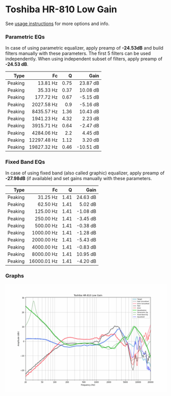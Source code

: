 # Toshiba HR-810 Low Gain
See [usage instructions](https://github.com/jaakkopasanen/AutoEq#usage) for more options and info.

### Parametric EQs
In case of using parametric equalizer, apply preamp of **-24.53dB** and build filters manually
with these parameters. The first 5 filters can be used independently.
When using independent subset of filters, apply preamp of **-24.53 dB**.

| Type    | Fc          |    Q | Gain      |
|--------:|------------:|-----:|----------:|
| Peaking | 13.81 Hz    | 0.75 | 23.87 dB  |
| Peaking | 35.33 Hz    | 0.37 | 10.08 dB  |
| Peaking | 177.72 Hz   | 0.67 | -5.15 dB  |
| Peaking | 2027.58 Hz  | 0.9  | -5.16 dB  |
| Peaking | 8435.57 Hz  | 1.36 | 10.43 dB  |
| Peaking | 1941.23 Hz  | 4.32 | 2.23 dB   |
| Peaking | 3915.71 Hz  | 0.64 | -2.47 dB  |
| Peaking | 4284.06 Hz  | 2.2  | 4.45 dB   |
| Peaking | 12297.48 Hz | 1.12 | 3.20 dB   |
| Peaking | 19827.32 Hz | 0.46 | -10.51 dB |

### Fixed Band EQs
In case of using fixed band (also called graphic) equalizer, apply preamp of **-27.98dB**
(if available) and set gains manually with these parameters.

| Type    | Fc          |    Q | Gain     |
|--------:|------------:|-----:|---------:|
| Peaking | 31.25 Hz    | 1.41 | 24.63 dB |
| Peaking | 62.50 Hz    | 1.41 | 5.02 dB  |
| Peaking | 125.00 Hz   | 1.41 | -1.08 dB |
| Peaking | 250.00 Hz   | 1.41 | -3.45 dB |
| Peaking | 500.00 Hz   | 1.41 | -0.38 dB |
| Peaking | 1000.00 Hz  | 1.41 | -1.28 dB |
| Peaking | 2000.00 Hz  | 1.41 | -5.43 dB |
| Peaking | 4000.00 Hz  | 1.41 | -0.83 dB |
| Peaking | 8000.00 Hz  | 1.41 | 10.95 dB |
| Peaking | 16000.01 Hz | 1.41 | -4.20 dB |

### Graphs
![](./Toshiba%20HR-810%20Low%20Gain.png)